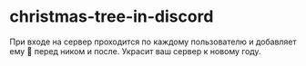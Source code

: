 # christmas-tree-in-discord
При входе на сервер проходится по каждому пользователю и добавляет ему 🎄 перед ником и после. Украсит ваш сервер к новому году.
